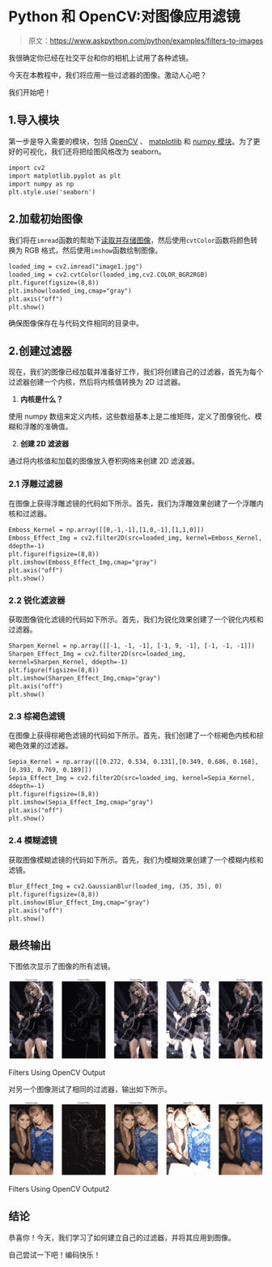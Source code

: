 # Python 和 OpenCV:对图像应用滤镜

> 原文：<https://www.askpython.com/python/examples/filters-to-images>

我很确定你已经在社交平台和你的相机上试用了各种滤镜。

今天在本教程中，我们将应用一些过滤器的图像。激动人心吧？

我们开始吧！

## 1.导入模块

第一步是导入需要的模块，包括 [OpenCV](https://www.askpython.com/python-modules/read-images-in-python-opencv) 、 [matplotlib](https://www.askpython.com/python-modules/matplotlib/python-matplotlib) 和 [numpy 模块](https://www.askpython.com/python-modules/numpy/python-numpy-module)。为了更好的可视化，我们还将把绘图风格改为 seaborn。

```
import cv2
import matplotlib.pyplot as plt
import numpy as np
plt.style.use('seaborn')

```

## 2.加载初始图像

我们将在`imread`函数的帮助下[读取并存储图像](https://www.askpython.com/python-modules/read-images-in-python-opencv)，然后使用`cvtColor`函数将颜色转换为 RGB 格式，然后使用`imshow`函数绘制图像。

```
loaded_img = cv2.imread("image1.jpg")
loaded_img = cv2.cvtColor(loaded_img,cv2.COLOR_BGR2RGB)
plt.figure(figsize=(8,8))
plt.imshow(loaded_img,cmap="gray")
plt.axis("off")
plt.show()

```

确保图像保存在与代码文件相同的目录中。

## 2.创建过滤器

现在，我们的图像已经加载并准备好工作，我们将创建自己的过滤器，首先为每个过滤器创建一个内核，然后将内核值转换为 2D 过滤器。

1.  **内核是什么？**

使用 numpy 数组来定义内核，这些数组基本上是二维矩阵，定义了图像锐化、模糊和浮雕的准确值。

2.  **创建 2D 滤波器**

通过将内核值和加载的图像放入卷积网络来创建 2D 滤波器。

### 2.1 浮雕过滤器

在图像上获得浮雕滤镜的代码如下所示。首先，我们为浮雕效果创建了一个浮雕内核和过滤器。

```
Emboss_Kernel = np.array([[0,-1,-1],[1,0,-1],[1,1,0]])
Emboss_Effect_Img = cv2.filter2D(src=loaded_img, kernel=Emboss_Kernel, ddepth=-1)
plt.figure(figsize=(8,8))
plt.imshow(Emboss_Effect_Img,cmap="gray")
plt.axis("off")
plt.show()

```

### 2.2 锐化滤波器

获取图像锐化滤镜的代码如下所示。首先，我们为锐化效果创建了一个锐化内核和过滤器。

```
Sharpen_Kernel = np.array([[-1, -1, -1], [-1, 9, -1], [-1, -1, -1]])
Sharpen_Effect_Img = cv2.filter2D(src=loaded_img, kernel=Sharpen_Kernel, ddepth=-1)
plt.figure(figsize=(8,8))
plt.imshow(Sharpen_Effect_Img,cmap="gray")
plt.axis("off")
plt.show()

```

### 2.3 棕褐色滤镜

在图像上获得棕褐色滤镜的代码如下所示。首先，我们创建了一个棕褐色内核和棕褐色效果的过滤器。

```
Sepia_Kernel = np.array([[0.272, 0.534, 0.131],[0.349, 0.686, 0.168],[0.393, 0.769, 0.189]])
Sepia_Effect_Img = cv2.filter2D(src=loaded_img, kernel=Sepia_Kernel, ddepth=-1)
plt.figure(figsize=(8,8))
plt.imshow(Sepia_Effect_Img,cmap="gray")
plt.axis("off")
plt.show()

```

### 2.4 模糊滤镜

获取图像模糊滤镜的代码如下所示。首先，我们为模糊效果创建了一个模糊内核和滤镜。

```
Blur_Effect_Img = cv2.GaussianBlur(loaded_img, (35, 35), 0)
plt.figure(figsize=(8,8))
plt.imshow(Blur_Effect_Img,cmap="gray")
plt.axis("off")
plt.show()

```

## 最终输出

下图依次显示了图像的所有滤镜。

![Filters to images Using OpenCV Output](img/ec13da4d294c64fd17cf3e846d85bd74.png)

Filters Using OpenCV Output

对另一个图像测试了相同的过滤器，输出如下所示。

![Filters to images Using OpenCV Output2](img/f182d63dc75655ed8412a770d0016b87.png)

Filters Using OpenCV Output2

## 结论

恭喜你！今天，我们学习了如何建立自己的过滤器，并将其应用到图像。

自己尝试一下吧！编码快乐！